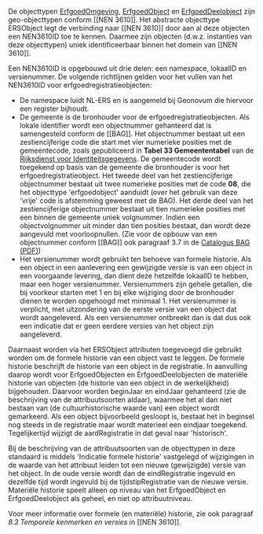 De objecttypen [ErfgoedOmgeving](#objecttype-erfgoedomgeving), [ErfgoedObject](#objecttype-erfgoedobject) en [ErfgoedDeelobject](#objecttype-erfgoeddeelobject) zijn geo-objecttypen conform [[NEN 3610]]. Het abstracte objecttype ERSObject legt de verbinding naar [[NEN 3610]] door aan al deze objecten een NEN3610ID toe te kennen. Daarmee zijn objecten (d.w.z. instanties van deze objecttypen) uniek identificeerbaar binnen het domein van [[NEN 3610]].

Een NEN3610ID is opgebouwd uit drie delen: een namespace, lokaalID en versienummer. De volgende richtlijnen gelden voor het vullen van het NEN3610ID voor erfgoedregistratieobjecten:
* De namespace luidt NL-ERS en is aangemeld bij Geonovum die hiervoor een register bijhoudt.
* De gemeente is de bronhouder voor de erfgoedregistratieobjecten. Als lokale identifier wordt een objectnummer gehanteerd dat is samengesteld conform de [[BAG]]. Het objectnummer bestaat uit een zestiencijferige code die start met vier numerieke posities met de gemeentecode, zoals gepubliceerd in __Tabel 33 Gemeententabel__ van de [Rijksdienst voor Identiteitsgegevens](https://publicaties.rvig.nl/). De gemeentecode wordt toegekend op basis van de gemeente die bronhouder is voor het erfgoedregistratieobject. Het tweede deel van het zestiencijferige objectnummer bestaat uit twee numerieke posities met de code __08__, die het objecttype 'erfgoedobject' aanduidt (over het gebruik van deze 'vrije' code is afstemming geweest met de BAG). Het derde deel van het zestiencijferige objectnummer bestaat uit tien numerieke posities met een binnen de gemeente uniek volgnummer. Indien een objectvolgnummer uit minder dan tien posities bestaat, dan wordt deze aangevuld met voorloopnullen. (Zie voor de opbouw van een objectnummer conform [[BAG]] ook paragraaf 3.7 in de [Catalogus BAG (PDF)]( https://www.geobasisregistraties.nl/binaries/basisregistraties-ienm/documenten/publicatie/2018/03/12/catalogus-2018/Catalogus-BAG-2018.pdf))
* Het versienummer wordt gebruikt ten behoeve van formele historie. Als een object in een aanlevering een gewijzigde versie is van een object in een voorgaande levering, dan dient deze hetzelfde lokaalID te hebben, maar een hoger versienummer. Versienummers zijn gehele getallen, die bij voorkeur starten met 1 en bij elke wijziging door de bronhouder dienen te worden opgehoogd met minimaal 1. Het versienummer is verplicht, met uitzondering van de eerste versie van een object dat wordt aangeleverd. Als een versienummer ontbreekt dan is dat dus ook een indicatie dat er geen eerdere versies van het object zijn aangeleverd. 

Daarnaast worden via het ERSObject attributen toegevoegd die gebruikt worden om de formele historie van een object vast te leggen. De formele historie beschrijft de historie van een object in de registratie. In aanvulling daarop wordt voor ErfgoedObjecten en ErfgoedDeelobjecten de materiële historie van objecten (de historie van een object in de werkelijkheid) bijgehouden. Daarvoor worden beginJaar en eindJaar gehanteerd (zie de beschrijving van de attribuutsoorten aldaar), waarmee het al dan  niet bestaan van (de cultuurhistorische waarde van) een object wordt gemarkeerd. Als een object bijvoorbeeld gesloopt is, bestaat het in beginsel nog steeds in de registratie maar wordt materieel een eindjaar toegekend. Tegelijkertijd wijzigt de aardRegistratie in dat geval naar 'historisch'. 

Bij de beschrijving van de attribuutsoorten van de objecttypen in deze standaard is middels 'Indicatie formele historie' vastgelegd of wijzigingen in de waarde van het attribuut leiden tot een nieuwe (gewijzigde) versie van het object. In de oude versie wordt dan de eindRegistratie ingevuld en dezelfde tijd wordt ingevuld bij de tijdstipRegistratie van de nieuwe versie. Materiële historie speelt alleen op niveau van het ErfgoedObject en ErfgoedDeelobject als geheel, en niet op attribuutniveau.

Voor meer informatie over formele (en materiële) historie, zie ook paragraaf _8.3 Temporele kenmerken en versies_ in [[NEN 3610]].
